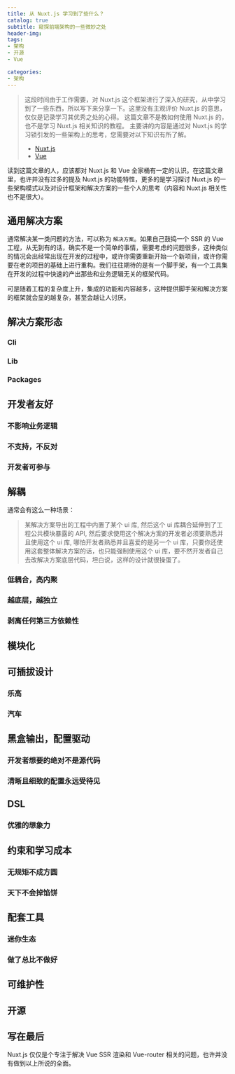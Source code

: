 ```yaml
---
title: 从 Nuxt.js 学习到了些什么？
catalog: true
subtitle: 窥探前端架构的一些微妙之处
header-img:
tags:
- 架构
- 开源
- Vue

categories:
- 架构
---
```


> 这段时间由于工作需要，对 Nuxt.js 这个框架进行了深入的研究，从中学习到了一些东西，所以写下来分享一下。这里没有主观评价 Nuxt.js 的意思，仅仅是记录学习其优秀之处的心得。
> 这篇文章不是教如何使用 Nuxt.js 的，也不是学习 Nuxt.js 相关知识的教程。
> 主要讲的内容是通过对 Nuxt.js 的学习锁引发的一些架构上的思考，您需要对以下知识有所了解。
>
> - [Nuxt.js](https://zh.nuxtjs.org/guide)
> - [Vue](https://cn.vuejs.org)

读到这篇文章的人，应该都对 Nuxt.js 和 Vue 全家桶有一定的认识。在这篇文章里，也许并没有过多的提及 Nuxt.js 的功能特性，更多的是学习探讨 Nuxt.js 的一些架构模式以及对设计框架和解决方案的一些个人的思考（内容和 Nuxt.js 相关性也不是很大）。

## 通用解决方案

通常解决某一类问题的方法，可以称为 `解决方案`。如果自己鼓捣一个 SSR 的 Vue 工程，从无到有的话，确实不是一个简单的事情，需要考虑的问题很多，这种类似的情况会出经常出现在开发的过程中，或许你需要重新开始一个新项目，或许你需要在老的项目的基础上进行重构。我们往往期待的是有一个脚手架，有一个工具集在开发的过程中快速的产出那些和业务逻辑无关的框架代码。

可是随着工程的复杂度上升，集成的功能和内容越多，这种提供脚手架和解决方案的框架就会显的越复杂，甚至会越让人讨厌。

## 解决方案形态

### Cli

### Lib

### Packages

## 开发者友好

### 不影响业务逻辑

### 不支持，不反对

### 开发者可参与

## 解耦

通常会有这么一种场景：

> 某解决方案导出的工程中内置了某个 ui 库, 然后这个 ui 库耦合延伸到了工程公共模块暴露的 API, 然后要求使用这个解决方案的开发者必须要熟悉并且使用这个 ui 库, 哪怕开发者熟悉并且喜爱的是另一个 ui 库，只要你还使用这套整体解决方案的话，也只能强制使用这个 ui 库，要不然开发者自己去改解决方案底层代码，坦白说，这样的设计就很操蛋了。

### 低耦合，高内聚

### 越底层，越独立

### 剥离任何第三方依赖性

## 模块化

## 可插拔设计

### 乐高

### 汽车

## 黑盒输出，配置驱动

### 开发者想要的绝对不是源代码

### 清晰且细致的配置永远受待见

## DSL

### 优雅的想象力

## 约束和学习成本

### 无规矩不成方圆

### 天下不会掉馅饼

## 配套工具

### 迷你生态

### 做了总比不做好

## 可维护性

## 开源

## 写在最后

Nuxt.js 仅仅是个专注于解决 Vue SSR 渲染和 Vue-router 相关的问题，也许并没有做到以上所说的全面。